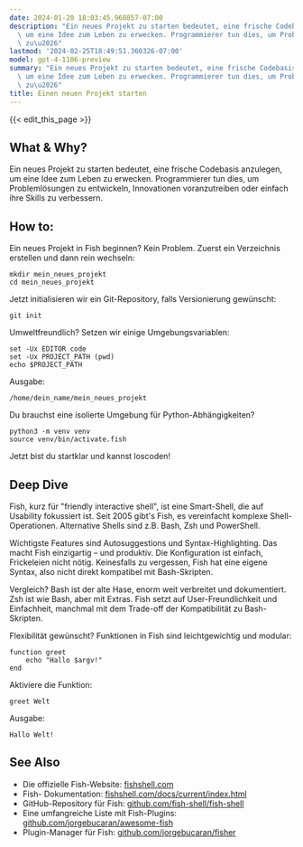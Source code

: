 ```yaml
---
date: 2024-01-20 18:03:45.968857-07:00
description: "Ein neues Projekt zu starten bedeutet, eine frische Codebasis anzulegen,\
  \ um eine Idee zum Leben zu erwecken. Programmierer tun dies, um Probleml\xF6sungen\
  \ zu\u2026"
lastmod: '2024-02-25T18:49:51.360326-07:00'
model: gpt-4-1106-preview
summary: "Ein neues Projekt zu starten bedeutet, eine frische Codebasis anzulegen,\
  \ um eine Idee zum Leben zu erwecken. Programmierer tun dies, um Probleml\xF6sungen\
  \ zu\u2026"
title: Einen neuen Projekt starten
---
```


{{< edit_this_page >}}

## What & Why?
Ein neues Projekt zu starten bedeutet, eine frische Codebasis anzulegen, um eine Idee zum Leben zu erwecken. Programmierer tun dies, um Problemlösungen zu entwickeln, Innovationen voranzutreiben oder einfach ihre Skills zu verbessern.

## How to:
Ein neues Projekt in Fish beginnen? Kein Problem. Zuerst ein Verzeichnis erstellen und dann rein wechseln:

```Fish Shell
mkdir mein_neues_projekt
cd mein_neues_projekt
```

Jetzt initialisieren wir ein Git-Repository, falls Versionierung gewünscht:

```Fish Shell
git init
```

Umweltfreundlich? Setzen wir einige Umgebungsvariablen:

```Fish Shell
set -Ux EDITOR code
set -Ux PROJECT_PATH (pwd)
echo $PROJECT_PATH
```

Ausgabe:

```
/home/dein_name/mein_neues_projekt
```

Du brauchst eine isolierte Umgebung für Python-Abhängigkeiten?

```Fish Shell
python3 -m venv venv
source venv/bin/activate.fish
```

Jetzt bist du startklar und kannst loscoden!

## Deep Dive
Fish, kurz für "friendly interactive shell", ist eine Smart-Shell, die auf Usability fokussiert ist. Seit 2005 gibt's Fish, es vereinfacht komplexe Shell-Operationen. Alternative Shells sind z.B. Bash, Zsh und PowerShell.

Wichtigste Features sind Autosuggestions und Syntax-Highlighting. Das macht Fish einzigartig – und produktiv. Die Konfiguration ist einfach, Frickeleien nicht nötig. Keinesfalls zu vergessen, Fish hat eine eigene Syntax, also nicht direkt kompatibel mit Bash-Skripten.

Vergleich? Bash ist der alte Hase, enorm weit verbreitet und dokumentiert. Zsh ist wie Bash, aber mit Extras. Fish setzt auf User-Freundlichkeit und Einfachheit, manchmal mit dem Trade-off der Kompatibilität zu Bash-Skripten.

Flexibilität gewünscht? Funktionen in Fish sind leichtgewichtig und modular:

```Fish Shell
function greet
    echo "Hallo $argv!"
end
```

Aktiviere die Funktion:

```Fish Shell
greet Welt
```

Ausgabe:

```
Hallo Welt!
```

## See Also
- Die offizielle Fish-Website: [fishshell.com](https://fishshell.com)
- Fish- Dokumentation: [fishshell.com/docs/current/index.html](https://fishshell.com/docs/current/index.html)
- GitHub-Repository für Fish: [github.com/fish-shell/fish-shell](https://github.com/fish-shell/fish-shell)
- Eine umfangreiche Liste mit Fish-Plugins: [github.com/jorgebucaran/awesome-fish](https://github.com/jorgebucaran/awesome-fish)
- Plugin-Manager für Fish: [github.com/jorgebucaran/fisher](https://github.com/jorgebucaran/fisher)

